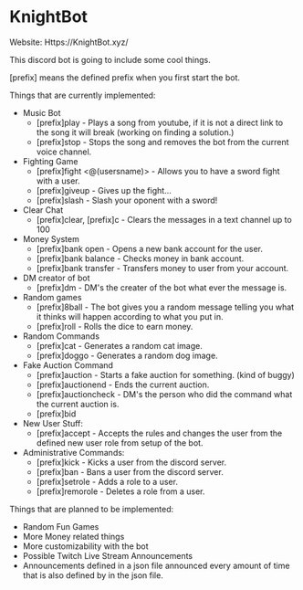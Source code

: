 # KnightBot

Website: Https://KnightBot.xyz/

This discord bot is going to include some cool things.

[prefix] means the defined prefix when you first start the bot.

Things that are currently implemented:
  - Music Bot
    - [prefix]play <youtubeURL> - Plays a song from youtube, if it is not a direct link to the song it will break (working on finding a solution.)
    - [prefix]stop - Stops the song and removes the bot from the current voice channel.
  - Fighting Game
    - [prefix]fight <@(usersname)> - Allows you to have a sword fight with a user.
    - [prefix]giveup - Gives up the fight...
    - [prefix]slash - Slash your oponent with a sword!
  - Clear Chat
    - [prefix]clear, [prefix]c - Clears the messages in  a text channel up to 100
  - Money System
    - [prefix]bank open - Opens a new bank account for the user.
    - [prefix]bank balance - Checks money in bank account.
	- [prefix]bank transfer <user> <amount> - Transfers money to user from your account.
  - DM creator of bot
    - [prefix]dm <msg> - DM's the creater of the bot what ever the message is.
  - Random games
    - [prefix]8ball <text> - The bot gives you a random message telling you what it thinks will happen according to what you put in.
	- [prefix]roll - Rolls the dice to earn money.
  - Random Commands
    - [prefix]cat - Generates a random cat image.
    - [prefix]doggo - Generates a random dog image.
  - Fake Auction Command
    - [prefix]auction <price> <amount> <item> - Starts a fake auction for something. (kind of buggy)
    - [prefix]auctionend - Ends the current auction.
    - [prefix]auctioncheck - DM's the person who did the command what the current auction is.
    - [prefix]bid <bid amount>
  - New User Stuff:
    - [prefix]accept - Accepts the rules and changes the user from the defined new user role from setup of the bot.
  - Administrative Commands:
    - [prefix]kick <user> <reason> - Kicks a user from the discord server.
    - [prefix]ban <user> <reason> - Bans a user from the discord server.
    - [prefix]setrole <user> <role> - Adds a role to a user.
    - [prefix]remorole <user> <role> - Deletes a role from a user.
  
  
Things that are planned to be implemented:
  - Random Fun Games
  - More Money related things
  - More customizability with the bot
  - Possible Twitch Live Stream Announcements
  - Announcements defined in a json file announced every amount of time that is also defined by in the json file.
